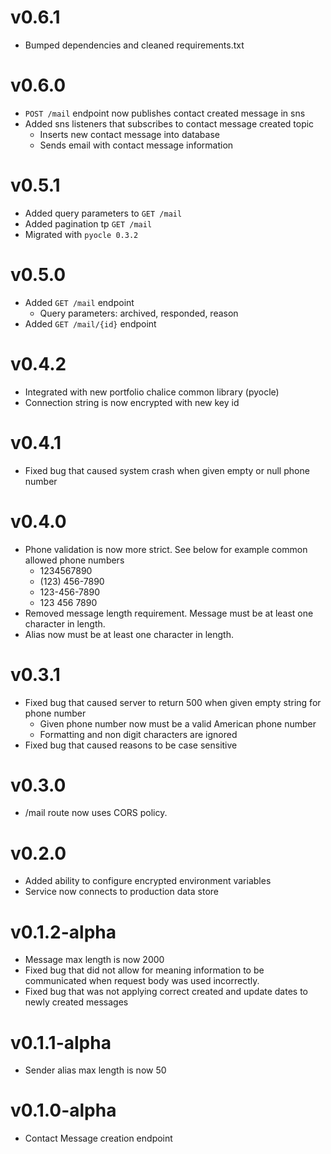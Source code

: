 # v0.6.1
- Bumped dependencies and cleaned requirements.txt

# v0.6.0
- `POST /mail` endpoint now publishes contact created message in sns
- Added sns listeners that subscribes to contact message created topic 
    - Inserts new contact message into database
    - Sends email with contact message information

# v0.5.1
- Added query parameters to `GET /mail`
- Added pagination tp `GET /mail`
- Migrated with `pyocle 0.3.2`

# v0.5.0
- Added `GET /mail` endpoint
    - Query parameters: archived, responded, reason
- Added `GET /mail/{id}` endpoint

# v0.4.2

- Integrated with new portfolio chalice common library (pyocle)
- Connection string is now encrypted with new key id

# v0.4.1

- Fixed bug that caused system crash when given empty or null phone number

# v0.4.0

- Phone validation is now more strict. See below for example common allowed phone numbers
    - 1234567890
    - (123) 456-7890
    - 123-456-7890
    - 123 456 7890
- Removed message length requirement. Message must be at least one character in length.
- Alias now must be at least one character in length.

# v0.3.1

- Fixed bug that caused server to return 500 when given empty string for phone number
    - Given phone number now must be a valid American phone number
    - Formatting and non digit characters are ignored
- Fixed bug that caused reasons to be case sensitive

# v0.3.0

- /mail route now uses CORS policy.

# v0.2.0

- Added ability to configure encrypted environment variables
- Service now connects to production data store

# v0.1.2-alpha

- Message max length is now 2000
- Fixed bug that did not allow for meaning information to be communicated when request body was used incorrectly.
- Fixed bug that was not applying correct created and update dates to newly created messages

# v0.1.1-alpha

- Sender alias max length is now 50

# v0.1.0-alpha
- Contact Message creation endpoint
